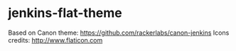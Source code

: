 # jenkins-flat-theme

Based on Canon theme: https://github.com/rackerlabs/canon-jenkins
Icons credits: http://www.flaticon.com
